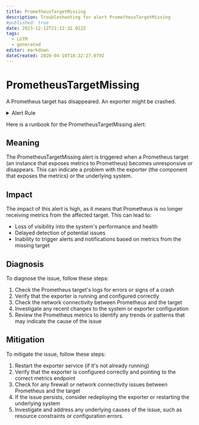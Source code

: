 ```yaml
---
title: PrometheusTargetMissing
description: Troubleshooting for alert PrometheusTargetMissing
#published: true
date: 2023-12-12T21:12:32.022Z
tags: 
  - LGTM
  - generated
editor: markdown
dateCreated: 2020-04-10T18:32:27.079Z
---
```


# PrometheusTargetMissing

A Prometheus target has disappeared. An exporter might be crashed.

<details>
  <summary>Alert Rule</summary>

{{% rule "prometheus-self-monitoring/prometheus-self-monitoring-internal.yml" "PrometheusTargetMissing" %}}

{{% comment %}}

```yaml
alert: PrometheusTargetMissing
expr: up == 0
for: 0m
labels:
    severity: critical
annotations:
    summary: Prometheus target missing (instance {{ $labels.instance }})
    description: |-
        A Prometheus target has disappeared. An exporter might be crashed.
          VALUE = {{ $value }}
          LABELS = {{ $labels }}
    runbook: https://github.com/srerun/prometheus-alerts/blob/main/content/runbooks/prometheus-self-monitoring-internal/PrometheusTargetMissing.md

```

{{% /comment %}}

</details>


Here is a runbook for the PrometheusTargetMissing alert:

## Meaning

The PrometheusTargetMissing alert is triggered when a Prometheus target (an instance that exposes metrics to Prometheus) becomes unresponsive or disappears. This can indicate a problem with the exporter (the component that exposes the metrics) or the underlying system.

## Impact

The impact of this alert is high, as it means that Prometheus is no longer receiving metrics from the affected target. This can lead to:

* Loss of visibility into the system's performance and health
* Delayed detection of potential issues
* Inability to trigger alerts and notifications based on metrics from the missing target

## Diagnosis

To diagnose the issue, follow these steps:

1. Check the Prometheus target's logs for errors or signs of a crash
2. Verify that the exporter is running and configured correctly
3. Check the network connectivity between Prometheus and the target
4. Investigate any recent changes to the system or exporter configuration
5. Review the Prometheus metrics to identify any trends or patterns that may indicate the cause of the issue

## Mitigation

To mitigate the issue, follow these steps:

1. Restart the exporter service (if it's not already running)
2. Verify that the exporter is configured correctly and pointing to the correct metrics endpoint
3. Check for any firewall or network connectivity issues between Prometheus and the target
4. If the issue persists, consider redeploying the exporter or restarting the underlying system
5. Investigate and address any underlying causes of the issue, such as resource constraints or configuration errors.